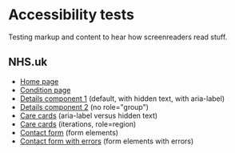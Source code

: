 # Accessibility tests

Testing markup and content to hear how screenreaders read stuff.

## NHS.uk

- [Home page](https://mcheung-nhs.github.io/accessibility/tests/nhs.uk/index.html)
- [Condition page](https://mcheung-nhs.github.io/accessibility/tests/nhs.uk/condition.html)
- [Details component 1](https://mcheung-nhs.github.io/accessibility/tests/nhs.uk/details1.html) (default, with hidden text, with aria-label)
- [Details component 2](https://mcheung-nhs.github.io/accessibility/tests/nhs.uk/details2.html) (no role=&quot;group&quot;)
- [Care cards](https://mcheung-nhs.github.io/accessibility/tests/nhs.uk/care-cards1.html) (aria-label versus hidden text)
- [Care cards](https://mcheung-nhs.github.io/accessibility/tests/nhs.uk/care-cards2.html) (iterations, role=region)
- [Contact form](https://mcheung-nhs.github.io/accessibility/tests/nhs.uk/contact-form.html) (form elements)
- [Contact form with errors](https://mcheung-nhs.github.io/accessibility/tests/nhs.uk/contact-form-errors.html) (form elements with errors)
